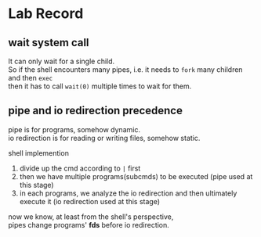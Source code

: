 # Lab Record

## wait system call
It can only wait for a single child.  
So if the shell encounters many pipes, i.e. it needs to `fork` many children and then `exec`  
then it has to call `wait(0)`  multiple times to wait for them.

## pipe and io redirection precedence
pipe is for programs, somehow dynamic.  
io redirection is for reading or writing files, somehow static.  

shell implemention
1. divide up the cmd according to `|` first
2. then we have multiple programs(subcmds) to be executed (pipe used at this stage)
3. in each programs, we analyze the io redirection and then ultimately execute it (io redirection used at this stage)

now we know, at least from the shell's perspective,  
pipes change programs' **fds** before io redirection.